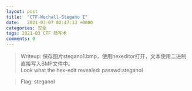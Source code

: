 ```yaml
---
layout: post
title:  "CTF-Wechall-Stegano I"
date:   2021-03-07 02:47:13 +0000
categories: 安全 
tags: 2021-03 CTF 隐写术
comments: 0
---
```

> Writeup: 保存图片stegano1.bmp，使用hexeditor打开，文本使用二进制直接写入BMP文件中。  
Look what the hex-edit revealed: passwd:steganoI

> Flag: steganoI